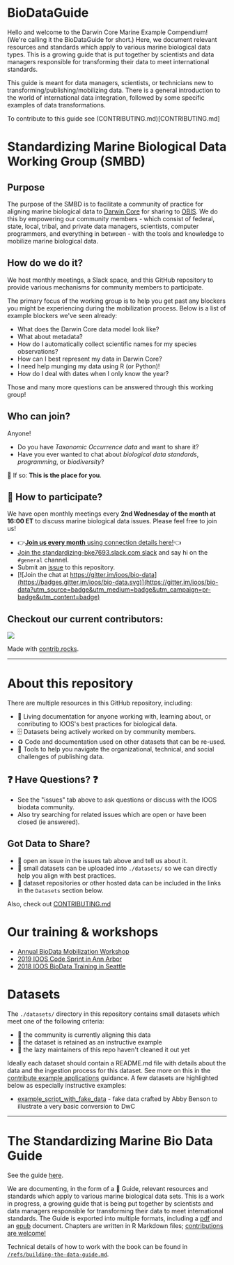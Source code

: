 # BioDataGuide

Hello and welcome to the Darwin Core Marine Example Compendium! (We're calling it the BioDataGuide for short.) Here, we document relevant resources and standards 
which apply to various marine biological data types. This is a growing guide that is put together by scientists and 
data managers responsible for transforming their data to meet international standards.

This guide is meant for  data managers, scientists, or technicians new to transforming/publishing/mobilizing data. 
There is a general introduction to the world of international data integration, followed by some specific examples of 
data transformations.

To contribute to this guide see (CONTRIBUTING.md)[CONTRIBUTING.md]

# Standardizing Marine Biological Data Working Group (SMBD)

## Purpose
The purpose of the SMBD is to facilitate a community of practice for aligning marine biological data to [Darwin Core](https://dwc.tdwg.org/) 
for sharing to [OBIS](https://obis.org/). We do this by empowering our community members - which consist of federal, state, 
local, tribal, and private data managers, scientists, computer programmers, and everything in between - with the tools 
and knowledge to mobilize marine biological data.

## How do we do it?
We host monthly meetings, a Slack space, and this GitHub repository to provide various mechanisms for community members
to participate. 

The primary focus of the working group is to help you get past any blockers you might be experiencing during the 
mobilization process. Below is a list of example blockers we've seen already:

* What does the Darwin Core data model look like?
* What about metadata?
* How do I automatically collect scientific names for my species observations?
* How can I best represent my data in Darwin Core?
* I need help munging my data using R (or Python)!
* How do I deal with dates when I only know the year?

Those and many more questions can be answered through this working group!

## Who can join?
Anyone!

* Do you have *Taxonomic Occurrence data* and want to share it?
* Have you ever wanted to chat about *biological data standards*, *programming*, or *biodiversity*?

👋 If so: **This is the place for you**.

## 📆 How to participate?
We have open monthly meetings every **2nd Wednesday of the month at 16:00 ET** to discuss marine biological data issues. 
Please feel free to join us!

* 👉[**Join us every month** using connection details here!](https://docs.google.com/document/d/1JfXHFXhP0rB8juAK3-KvOtqtwDofPwewoAB_ZyFwSwY/edit#bookmark=id.1ksv4uv)👈
* [Join the standardizing-bke7693.slack.com slack](https://join.slack.com/t/standardizing-bke7693/shared_invite/zt-1nzsonomt-wWRrYw6zFCNLRUB~NfCgtQ) and say hi on the `#general` channel.
* Submit an [issue](https://github.com/ioos/bio_data_guide/issues) to this repository.
* [![Join the chat at https://gitter.im/ioos/bio-data](https://badges.gitter.im/ioos/bio-data.svg)](https://gitter.im/ioos/bio-data?utm_source=badge&utm_medium=badge&utm_campaign=pr-badge&utm_content=badge)

## Checkout our current contributors:

<a href="https://github.com/ioos/bio_data_guide/graphs/contributors">
  <img src="https://contrib.rocks/image?repo=ioos/bio_data_guide" />
</a>

Made with [contrib.rocks](https://contrib.rocks).

-----------------------------------------------------------
# About this repository

There are multiple resources in this GitHub repository, including:

* :notebook: Living documentation for anyone working with, learning about, or conributing to IOOS's best practices for biological data.
* 🗄️ Datasets being actively worked on by community members.
* ♻️ Code and documentation used on other datasets that can be re-used.
* 🧰 Tools to help you navigate the organizational, technical, and social challenges of publishing data.


## :question: Have Questions? :question:
* See the "issues" tab above to ask questions or discuss with the IOOS biodata community.
* Also try searching for related issues which are open or have been closed (ie answered).

## Got Data to Share?
* :speech_balloon: open an issue in the issues tab above and tell us about it.
* :floppy_disk: small datasets can be uploaded into `./datasets/` so we can directly help you align with best practices.
* :link: dataset repositories or other hosted data can be included in the links in the `Datasets` section below.

Also, check out [CONTRIBUTING.md](CONTRIBUTING.md)

# Our training & workshops
* [Annual BioData Mobilization Workshop](https://ioos.github.io/bio_mobilization_workshop/)
* [2019 IOOS Code Sprint in Ann Arbor](https://github.com/marinebon/bio_data_scripts_ioos_workshop_2019)
* [2018 IOOS BioData Training in Seattle](https://ioos.github.io/BioData-Training-Workshop)

# Datasets
The `./datasets/` directory in this repository contains small datasets which meet one of the following criteria:
* :construction_worker: the community is currently aligning this data
* :notebook: the dataset is retained as an instructive example
* :speak_no_evil: the lazy maintainers of this repo haven't cleaned it out yet 

Ideally each dataset should contain a README.md file with details about the data and the ingestion process for this dataset.
See more on this in the [contribute example applications](CONTRIBUTING.md#contribute-example-applications) guidance. A few datasets are highlighted below as especially instructive examples:

* [example_script_with_fake_data](https://github.com/ioos/bio_data_guide/tree/main/datasets/example_script_with_fake_data) - fake data crafted by Abby Benson to illustrate a very basic conversion to DwC

------------------------------------------------------

# The Standardizing Marine Bio Data Guide

See the guide [here](https://ioos.github.io/bio_data_guide/intro.html).

We are documenting, in the form of a :notebook: Guide, relevant resources and standards which apply to various marine biological data sets. 
This is a work in progress, a growing guide that is being put together by scientists and data managers responsible for transforming their data to meet international standards. 
The Guide is exported into multiple formats, including a [pdf](https://github.com/ioos/bio_data_guide/raw/gh-pages/darwin-core-guide.pdf) and an [epub](https://github.com/ioos/bio_data_guide/raw/gh-pages/darwin-core-guide.epub) document. 
Chapters are written in R Markdown files; [contributions are welcome!](https://github.com/ioos/bio_data_guide/blob/main/CONTRIBUTING.md)

Technical details of how to work with the book can be found in [`/refs/building-the-data-guide.md`](https://github.com/ioos/bio_data_guide/blob/main/refs/building-the-guide.md).

<!--

--------------------------------------------------------------------------

# Historical

This repo started at the 2019 IOOS code sprint.
Original documents from the sprint are retained on a fork of this repo in [marinebon/bio_data_scripts_ioos_workshop_2019](https://github.com/marinebon/bio_data_scripts_ioos_workshop_2019).


# more links:

* [marinebon.org](https://marinebon.org/)
* [more links from IOOS Code Sprint discussions(gdoc)](https://docs.google.com/document/d/1MWLYBMG5apFwUYuD9ZaKFNCkqT7i3NBjgwK7bGdtEd8/edit#bookmark=id.v03uousdt0h6)

-->
